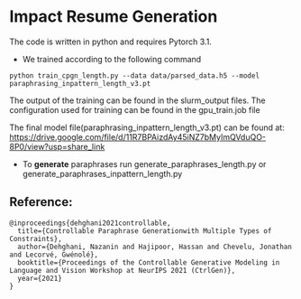 # Impact Resume Generation

The code is written in python and requires Pytorch 3.1.


* We trained according to the following command
```
python train_cpgn_length.py --data data/parsed_data.h5 --model paraphrasing_inpattern_length_v3.pt
```

The output of the training can be found in the slurm_output files.
The configuration used for training can be found in the gpu_train.job file

The final model file(paraphrasing_inpattern_length_v3.pt) can be found at: https://drive.google.com/file/d/11R7BPAizdAy45iNZ7bMyImQVduQO-8P0/view?usp=share_link

* To **generate** paraphrases run generate_paraphrases_length.py or generate_paraphrases_inpattern_length.py

## Reference:
```
@inproceedings{dehghani2021controllable,
  title={Controllable Paraphrase Generationwith Multiple Types of Constraints},
  author={Dehghani, Nazanin and Hajipoor, Hassan and Chevelu, Jonathan and Lecorvé, Gwénolé},
  booktitle={Proceedings of the Controllable Generative Modeling in Language and Vision Workshop at NeurIPS 2021 (CtrlGen)},
  year={2021}
}
```
